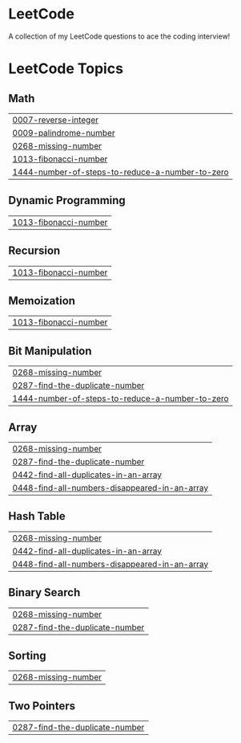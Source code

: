 # LeetCode
A collection of my LeetCode questions to ace the coding interview! 

<!---LeetCode Topics Start-->
# LeetCode Topics
## Math
|  |
| ------- |
| [0007-reverse-integer](https://github.com/Dex-4-0-4/LeetCode/tree/master/0007-reverse-integer) |
| [0009-palindrome-number](https://github.com/Dex-4-0-4/LeetCode/tree/master/0009-palindrome-number) |
| [0268-missing-number](https://github.com/Dex-4-0-4/LeetCode/tree/master/0268-missing-number) |
| [1013-fibonacci-number](https://github.com/Dex-4-0-4/LeetCode/tree/master/1013-fibonacci-number) |
| [1444-number-of-steps-to-reduce-a-number-to-zero](https://github.com/Dex-4-0-4/LeetCode/tree/master/1444-number-of-steps-to-reduce-a-number-to-zero) |
## Dynamic Programming
|  |
| ------- |
| [1013-fibonacci-number](https://github.com/Dex-4-0-4/LeetCode/tree/master/1013-fibonacci-number) |
## Recursion
|  |
| ------- |
| [1013-fibonacci-number](https://github.com/Dex-4-0-4/LeetCode/tree/master/1013-fibonacci-number) |
## Memoization
|  |
| ------- |
| [1013-fibonacci-number](https://github.com/Dex-4-0-4/LeetCode/tree/master/1013-fibonacci-number) |
## Bit Manipulation
|  |
| ------- |
| [0268-missing-number](https://github.com/Dex-4-0-4/LeetCode/tree/master/0268-missing-number) |
| [0287-find-the-duplicate-number](https://github.com/Dex-4-0-4/LeetCode/tree/master/0287-find-the-duplicate-number) |
| [1444-number-of-steps-to-reduce-a-number-to-zero](https://github.com/Dex-4-0-4/LeetCode/tree/master/1444-number-of-steps-to-reduce-a-number-to-zero) |
## Array
|  |
| ------- |
| [0268-missing-number](https://github.com/Dex-4-0-4/LeetCode/tree/master/0268-missing-number) |
| [0287-find-the-duplicate-number](https://github.com/Dex-4-0-4/LeetCode/tree/master/0287-find-the-duplicate-number) |
| [0442-find-all-duplicates-in-an-array](https://github.com/Dex-4-0-4/LeetCode/tree/master/0442-find-all-duplicates-in-an-array) |
| [0448-find-all-numbers-disappeared-in-an-array](https://github.com/Dex-4-0-4/LeetCode/tree/master/0448-find-all-numbers-disappeared-in-an-array) |
## Hash Table
|  |
| ------- |
| [0268-missing-number](https://github.com/Dex-4-0-4/LeetCode/tree/master/0268-missing-number) |
| [0442-find-all-duplicates-in-an-array](https://github.com/Dex-4-0-4/LeetCode/tree/master/0442-find-all-duplicates-in-an-array) |
| [0448-find-all-numbers-disappeared-in-an-array](https://github.com/Dex-4-0-4/LeetCode/tree/master/0448-find-all-numbers-disappeared-in-an-array) |
## Binary Search
|  |
| ------- |
| [0268-missing-number](https://github.com/Dex-4-0-4/LeetCode/tree/master/0268-missing-number) |
| [0287-find-the-duplicate-number](https://github.com/Dex-4-0-4/LeetCode/tree/master/0287-find-the-duplicate-number) |
## Sorting
|  |
| ------- |
| [0268-missing-number](https://github.com/Dex-4-0-4/LeetCode/tree/master/0268-missing-number) |
## Two Pointers
|  |
| ------- |
| [0287-find-the-duplicate-number](https://github.com/Dex-4-0-4/LeetCode/tree/master/0287-find-the-duplicate-number) |
<!---LeetCode Topics End-->